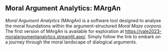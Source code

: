 ## Moral Argument Analytics: MArgAn
*Moral Argument Analytics* (MArgAn) is a software tool designed to analyse the moral foundations within the argument-structured *Moral Maze corpora*. The first version of MArgAn is available for exploration at https://vale2023-moralargumentanalytics.streamlit.app/. Simply follow the link to embark on a journey through the moral landscape of dialogical arguments. 
